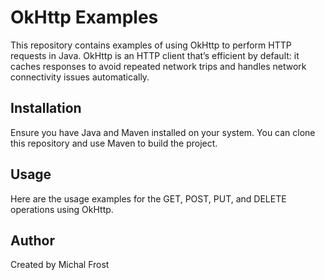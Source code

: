 # OkHttp Examples

This repository contains examples of using OkHttp to perform HTTP requests in Java. OkHttp is an HTTP client that’s efficient by default: it caches responses to avoid repeated network trips and handles network connectivity issues automatically.

## Installation

Ensure you have Java and Maven installed on your system. You can clone this repository and use Maven to build the project.

## Usage
Here are the usage examples for the GET, POST, PUT, and DELETE operations using OkHttp.

## Author
Created by Michal Frost
